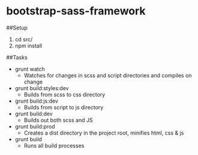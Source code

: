 bootstrap-sass-framework
========================

##Setup
1. cd src/
2. npm install

##Tasks
* grunt watch
  * Watches for changes in scss and script directories and compiles on change
* grunt build:styles:dev
  * Builds from scss to css directory
* grunt build:js:dev
  * Builds from script to js directory
* grunt build:dev
  * Builds out both scss and JS
* grunt build:prod
  * Creates a dist directory in the project root, minifies html, css & js
* grunt build
  * Runs all build processes